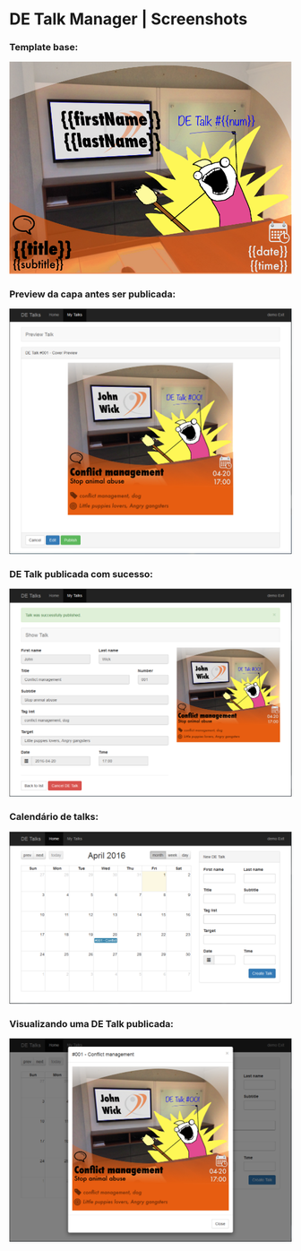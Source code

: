 DE Talk Manager | Screenshots
===============================

### Template base:

![Template](./template.png)

### Preview da capa antes ser publicada:

![Template](./preview.png)

### DE Talk publicada com sucesso:

![Template](./published.png)

### Calendário de talks:

![Template](./calendar.png)

### Visualizando uma DE Talk publicada:

![Template](./show-cover.png)